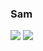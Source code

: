 ### Sam


[![](https://img.shields.io/badge/-bewhalewell@gmail.com-red?style=flat-square&labelColor=red&logo=gmail&logoColor=white&link=http://link%3Dmailto:bewhalewell@gmail.com/)](http://link%3Dmailto:bewhalewell@gmail.com/)
[![](https://img.shields.io/badge/-@samuelximeness-e1306c?style=flat-square&labelColor=e1306c&logo=instagram&logoColor=white&link=https://www.instagram.com/samximeness/)](https://www.instagram.com/samximeness/)


